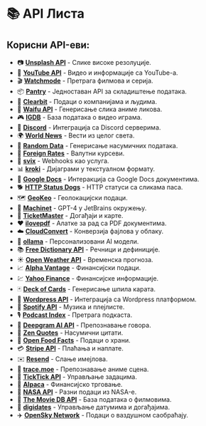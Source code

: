 # 📚 API Листа

## Корисни API-еви:

- 📷 [**Unsplash API**](https://unsplash.com/developers) - Слике високе резолуције.
- 🎥 [**YouTube API**](https://developers.google.com/youtube) - Видео и информације са YouTube-а.
- 🎬 [**Watchmode**](https://api.watchmode.com) - Претрага филмова и серија.
- 📦 [**Pantry**](https://getpantry.cloud) - Једноставан API за складиштење података.
- 🏢 [**Clearbit**](https://clearbit.com) - Подаци о компанијама и људима.
- 🎎 [**Waifu API**](https://waifu.pics/docs) - Генерисање слика аниме ликова.
- 🎮 [**IGDB**](https://api-docs.igdb.com) - База података о видео играма.
- 💬 [**Discord**](https://discord.com/developers/docs/intro) - Интеграција са Discord серверима.
- 🌍 [**World News**](https://newsapi.org) - Вести из целог света.
- 🎲 [**Random Data**](https://random-data-api.com) - Генерисање насумичних података.
- 💱 [**Foreign Rates**](https://exchangeratesapi.io) - Валутни курсеви.
- 📡 [**svix**](https://svix.com) - Webhooks као услуга.
- 📊 [**kroki**](https://kroki.io) - Дијаграми у текстуалном формату.
- 📝 [**Google Docs**](https://developers.google.com/docs) - Интеракција са Google Docs документима.
- 🐕 [**HTTP Status Dogs**](https://httpstatusdogs.com) - HTTP статуси са сликама паса.
- 🗺️ [**GeoKeo**](https://geokeo.com) - Геолокацијски подаци.
- 🤖 [**Machinet**](https://www.machinet.io) - GPT-4 у JetBrains окружењу.
- 🎫 [**TicketMaster**](https://developer.ticketmaster.com) - Догађаји и карте.
- ❤️ [**ilovepdf**](https://developer.ilovepdf.com) - Алатке за рад са PDF документима.
- ☁️ [**CloudConvert**](https://cloudconvert.com/api) - Конверзија фајлова у облаку.
- 👤 [**ollama**](https://ollama.com) - Персонализовани AI модели.
- 📚 [**Free Dictionary API**](https://dictionaryapi.dev) - Речници и дефиниције.
- ☀️ [**Open Weather API**](https://openweathermap.org/api) - Временска прогноза.
- 📈 [**Alpha Vantage**](https://www.alphavantage.co) - Финансијски подаци.
- 💹 [**Yahoo Finance**](https://www.yahoofinanceapi.com) - Финансијске информације.
- 🃏 [**Deck of Cards**](https://deckofcardsapi.com) - Генерисање шпила карата.
- 📝 [**Wordpress API**](https://developer.wordpress.org/rest-api) - Интеграција са Wordpress платформом.
- 🎵 [**Spotify API**](https://developer.spotify.com/documentation/web-api) - Музика и плејлисте.
- 🎙️ [**Podcast Index**](https://podcastindex.org) - Претрага подкаста.
- 🧠 [**Deepgram AI API**](https://deepgram.com) - Препознавање говора.
- 💬 [**Zen Quotes**](https://zenquotes.io) - Насумични цитати.
- 🍏 [**Open Food Facts**](https://world.openfoodfacts.org/data) - Подаци о храни.
- 💳 [**Stripe API**](https://stripe.com/docs/api) - Плаћања и наплате.
- ✉️ [**Resend**](https://resend.com) - Слање имејлова.
- 🎌 [**trace.moe**](https://trace.moe) - Препознавање аниме сцена.
- 📝 [**TickTick API**](https://dev.ticktick.com) - Управљање задацима.
- 🦙 [**Alpaca**](https://alpaca.markets/docs/api-documentation) - Финансијско трговање.
- 🚀 [**NASA API**](https://api.nasa.gov) - Разни подаци из NASA-е.
- 🎥 [**The Movie DB API**](https://developers.themoviedb.org/3) - База података о филмовима.
- 📅 [**digidates**](https://digidates.com) - Управљање датумима и догађајима.
- ✈️ [**OpenSky Network**](https://opensky-network.org/apidoc/index.html) - Подаци о ваздушном саобраћају.
